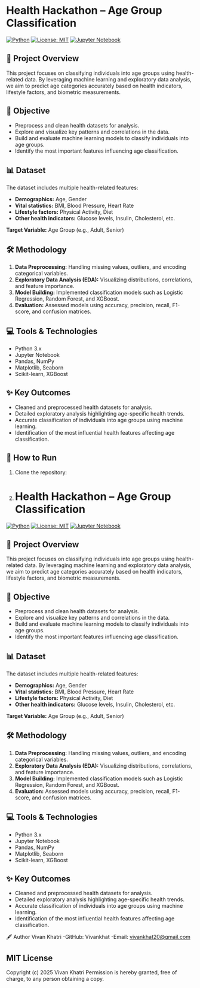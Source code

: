 # Health Hackathon – Age Group Classification

[![Python](https://img.shields.io/badge/Python-3.10-blue)](https://www.python.org/)
[![License: MIT](https://img.shields.io/badge/License-MIT-yellow.svg)](LICENSE)
[![Jupyter Notebook](https://img.shields.io/badge/Notebook-Jupyter-orange)](https://jupyter.org/)

## 🏥 Project Overview
This project focuses on classifying individuals into age groups using health-related data. By leveraging machine learning and exploratory data analysis, we aim to predict age categories accurately based on health indicators, lifestyle factors, and biometric measurements.

## 🎯 Objective
- Preprocess and clean health datasets for analysis.  
- Explore and visualize key patterns and correlations in the data.  
- Build and evaluate machine learning models to classify individuals into age groups.  
- Identify the most important features influencing age classification.  

## 📊 Dataset
The dataset includes multiple health-related features:  
- **Demographics:** Age, Gender  
- **Vital statistics:** BMI, Blood Pressure, Heart Rate  
- **Lifestyle factors:** Physical Activity, Diet  
- **Other health indicators:** Glucose levels, Insulin, Cholesterol, etc.  

**Target Variable:** Age Group (e.g., Adult, Senior)

## 🛠 Methodology
1. **Data Preprocessing:** Handling missing values, outliers, and encoding categorical variables.  
2. **Exploratory Data Analysis (EDA):** Visualizing distributions, correlations, and feature importance.  
3. **Model Building:** Implemented classification models such as Logistic Regression, Random Forest, and XGBoost.  
4. **Evaluation:** Assessed models using accuracy, precision, recall, F1-score, and confusion matrices.  

## 💻 Tools & Technologies
- Python 3.x  
- Jupyter Notebook  
- Pandas, NumPy  
- Matplotlib, Seaborn  
- Scikit-learn, XGBoost  

## ✨ Key Outcomes
- Cleaned and preprocessed health datasets for analysis.  
- Detailed exploratory analysis highlighting age-specific health trends.  
- Accurate classification of individuals into age groups using machine learning.  
- Identification of the most influential health features affecting age classification.  

## 🚀 How to Run
1. Clone the repository:
2. # Health Hackathon – Age Group Classification

[![Python](https://img.shields.io/badge/Python-3.10-blue)](https://www.python.org/)
[![License: MIT](https://img.shields.io/badge/License-MIT-yellow.svg)](LICENSE)
[![Jupyter Notebook](https://img.shields.io/badge/Notebook-Jupyter-orange)](https://jupyter.org/)

## 🏥 Project Overview
This project focuses on classifying individuals into age groups using health-related data. By leveraging machine learning and exploratory data analysis, we aim to predict age categories accurately based on health indicators, lifestyle factors, and biometric measurements.

## 🎯 Objective
- Preprocess and clean health datasets for analysis.  
- Explore and visualize key patterns and correlations in the data.  
- Build and evaluate machine learning models to classify individuals into age groups.  
- Identify the most important features influencing age classification.  

## 📊 Dataset
The dataset includes multiple health-related features:  
- **Demographics:** Age, Gender  
- **Vital statistics:** BMI, Blood Pressure, Heart Rate  
- **Lifestyle factors:** Physical Activity, Diet  
- **Other health indicators:** Glucose levels, Insulin, Cholesterol, etc.  

**Target Variable:** Age Group (e.g., Adult, Senior)

## 🛠 Methodology
1. **Data Preprocessing:** Handling missing values, outliers, and encoding categorical variables.  
2. **Exploratory Data Analysis (EDA):** Visualizing distributions, correlations, and feature importance.  
3. **Model Building:** Implemented classification models such as Logistic Regression, Random Forest, and XGBoost.  
4. **Evaluation:** Assessed models using accuracy, precision, recall, F1-score, and confusion matrices.  

## 💻 Tools & Technologies
- Python 3.x  
- Jupyter Notebook  
- Pandas, NumPy  
- Matplotlib, Seaborn  
- Scikit-learn, XGBoost  

## ✨ Key Outcomes
- Cleaned and preprocessed health datasets for analysis.  
- Detailed exploratory analysis highlighting age-specific health trends.  
- Accurate classification of individuals into age groups using machine learning.  
- Identification of the most influential health features affecting age classification.  

🖋 Author
Vivan Khatri
-GitHub: Vivankhat
-Email: vivankhat20@gmail.com
   
## MIT License
Copyright (c) 2025 Vivan Khatri
Permission is hereby granted, free of charge, to any person obtaining a copy.
